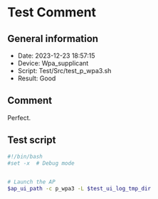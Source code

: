 # Test Comment

## General information

- Date:       2023-12-23 18:57:15
- Device:     Wpa_supplicant
- Script:     Test/Src/test_p_wpa3.sh
- Result:     Good

## Comment

Perfect.

## Test script

```bash
#!/bin/bash
#set -x  # Debug mode


# Launch the AP
$ap_ui_path -c p_wpa3 -L $test_ui_log_tmp_dir

```
